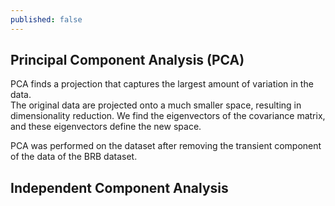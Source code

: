 ```yaml
---
published: false
---
```

## Principal Component Analysis (PCA)	
PCA finds a projection that captures the largest amount of variation in the data.	
The original data are projected onto a much smaller space, resulting in dimensionality reduction. We find the eigenvectors of the covariance matrix, and these eigenvectors define the new space.	

PCA was performed on the dataset after removing the transient component of the data of the BRB dataset.	

## Independent Component Analysis	
